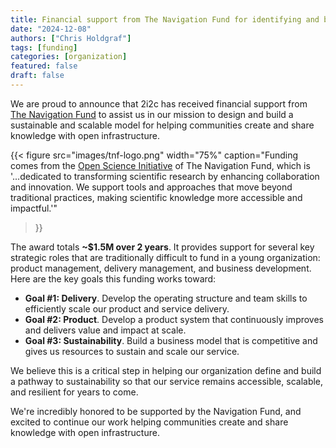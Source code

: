 ```yaml
---
title: Financial support from The Navigation Fund for identifying and building a scalable sustainability model
date: "2024-12-08"
authors: ["Chris Holdgraf"]
tags: [funding]
categories: [organization]
featured: false
draft: false
---
```


We are proud to announce that 2i2c has received financial support from [The Navigation Fund](https://www.navigation.org/) to assist us in our mission to design and build a sustainable and scalable model for helping communities create and share knowledge with open infrastructure.

{{< figure
  src="images/tnf-logo.png"
  width="75%"
  caption="Funding comes from the [Open Science Initiative](https://www.navigation.org/grants/open-science) of The Navigation Fund, which is '...dedicated to transforming scientific research by enhancing collaboration and innovation. We support tools and approaches that move beyond traditional practices, making scientific knowledge more accessible and impactful.'"
>}}

The award totals **~$1.5M over 2 years**. It provides support for several key strategic roles that are traditionally difficult to fund in a young organization: product management, delivery management, and business development. Here are the key goals this funding works toward:

- **Goal #1: Delivery**. Develop the operating structure and team skills to
efficiently scale our product and service delivery.
- **Goal #2: Product**. Develop a product system that continuously improves and
delivers value and impact at scale.
- **Goal #3: Sustainability**. Build a business model that is competitive and gives
us resources to sustain and scale our service.

We believe this is a critical step in helping our organization define and build a pathway to sustainability so that our service remains accessible, scalable, and resilient for years to come.

We're incredibly honored to be supported by the Navigation Fund, and excited to continue our work helping communities create and share knowledge with open infrastructure.

